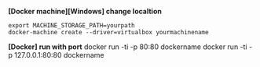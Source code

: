 **[Docker machine][Windows] change localtion**

    export MACHINE_STORAGE_PATH=yourpath
    docker-machine create --driver=virtualbox yourmachinename

**[Docker] run with port**
	docker run -ti -p 80:80 dockername
	docker run -ti -p 127.0.0.1:80:80 dockername
